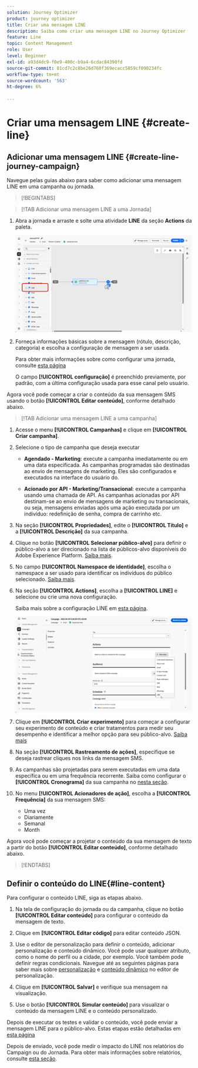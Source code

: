 ```yaml
---
solution: Journey Optimizer
product: journey optimizer
title: Criar uma mensagem LINE
description: Saiba como criar uma mensagem LINE no Journey Optimizer
feature: Line
topic: Content Management
role: User
level: Beginner
exl-id: a93d4dc9-f0e9-400c-b9a4-6cdac84390fd
source-git-commit: 81cd7c2c8be26d760f369ecacc5859cf090234fc
workflow-type: tm+mt
source-wordcount: '563'
ht-degree: 6%

---
```


# Criar uma mensagem LINE {#create-line}

## Adicionar uma mensagem LINE {#create-line-journey-campaign}

Navegue pelas guias abaixo para saber como adicionar uma mensagem LINE em uma campanha ou jornada.

>[!BEGINTABS]

>[!TAB Adicionar uma mensagem LINE a uma Jornada]

1. Abra a jornada e arraste e solte uma atividade **LINE** da seção **Actions** da paleta.

   ![](assets/jo-line-1.png)

1. Forneça informações básicas sobre a mensagem (rótulo, descrição, categoria) e escolha a configuração de mensagem a ser usada.

   Para obter mais informações sobre como configurar uma jornada, consulte [esta página](../building-journeys/journey-gs.md)

   O campo **[!UICONTROL configuração]** é preenchido previamente, por padrão, com a última configuração usada para esse canal pelo usuário.

Agora você pode começar a criar o conteúdo da sua mensagem SMS usando o botão **[!UICONTROL Editar conteúdo]**, conforme detalhado abaixo.

>[!TAB Adicionar uma mensagem LINE a uma campanha]

1. Acesse o menu **[!UICONTROL Campanhas]** e clique em **[!UICONTROL Criar campanha]**.

1. Selecione o tipo de campanha que deseja executar

   * **Agendado - Marketing**: execute a campanha imediatamente ou em uma data especificada. As campanhas programadas são destinadas ao envio de mensagens de marketing. Eles são configurados e executados na interface do usuário do.

   * **Acionado por API - Marketing/Transacional**: execute a campanha usando uma chamada de API. As campanhas acionadas por API destinam-se ao envio de mensagens de marketing ou transacionais, ou seja, mensagens enviadas após uma ação executada por um indivíduo: redefinição de senha, compra de carrinho etc.

1. Na seção **[!UICONTROL Propriedades]**, edite o **[!UICONTROL Título]** e a **[!UICONTROL Descrição]** da sua campanha.

1. Clique no botão **[!UICONTROL Selecionar público-alvo]** para definir o público-alvo a ser direcionado na lista de públicos-alvo disponíveis do Adobe Experience Platform. [Saiba mais](../audience/about-audiences.md).

1. No campo **[!UICONTROL Namespace de identidade]**, escolha o namespace a ser usado para identificar os indivíduos do público selecionado. [Saiba mais](../event/about-creating.md#select-the-namespace).

1. Na seção **[!UICONTROL Actions]**, escolha a **[!UICONTROL LINE]** e selecione ou crie uma nova configuração.

   Saiba mais sobre a configuração LINE em [esta página](line-configuration.md).

   ![](assets/campaign-line-1.png)

1. Clique em **[!UICONTROL Criar experimento]** para começar a configurar seu experimento de conteúdo e criar tratamentos para medir seu desempenho e identificar a melhor opção para seu público-alvo. [Saiba mais](../content-management/content-experiment.md)

1. Na seção **[!UICONTROL Rastreamento de ações]**, especifique se deseja rastrear cliques nos links da mensagem SMS.

1. As campanhas são projetadas para serem executadas em uma data específica ou em uma frequência recorrente. Saiba como configurar o **[!UICONTROL Cronograma]** da sua campanha no [nesta seção](../campaigns/create-campaign.md#schedule).

1. No menu **[!UICONTROL Acionadores de ação]**, escolha a **[!UICONTROL Frequência]** da sua mensagem SMS:

   * Uma vez
   * Diariamente
   * Semanal
   * Month

Agora você pode começar a projetar o conteúdo da sua mensagem de texto a partir do botão **[!UICONTROL Editar conteúdo]**, conforme detalhado abaixo.

>[!ENDTABS]

## Definir o conteúdo do LINE{#line-content}

Para configurar o conteúdo LINE, siga as etapas abaixo.

1. Na tela de configuração do jornada ou da campanha, clique no botão **[!UICONTROL Editar conteúdo]** para configurar o conteúdo da mensagem de texto.

1. Clique em **[!UICONTROL Editar código]** para editar conteúdo JSON.

1. Use o editor de personalização para definir o conteúdo, adicionar personalização e conteúdo dinâmico. Você pode usar qualquer atributo, como o nome do perfil ou a cidade, por exemplo. Você também pode definir regras condicionais. Navegue até as seguintes páginas para saber mais sobre [personalização](../personalization/personalize.md) e [conteúdo dinâmico](../personalization/get-started-dynamic-content.md) no editor de personalização.

1. Clique em **[!UICONTROL Salvar]** e verifique sua mensagem na visualização.

1. Use o botão **[!UICONTROL Simular conteúdo]** para visualizar o conteúdo da mensagem LINE e o conteúdo personalizado.

Depois de executar os testes e validar o conteúdo, você pode enviar a mensagem LINE para o público-alvo. Estas etapas estão detalhadas em [esta página](send-line.md)

Depois de enviado, você pode medir o impacto do LINE nos relatórios do Campaign ou do Jornada. Para obter mais informações sobre relatórios, consulte [esta seção](../reports/campaign-global-report-cja.md).
